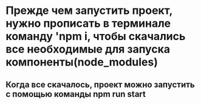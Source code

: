# Прежде чем запустить проект, нужно прописать в терминале команду 'npm i, чтобы скачались все необходимые для запуска компоненты(node_modules)

## Когда все скачалось, проект можно запустить с помощью команды npm run start